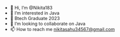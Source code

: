 - 👋 Hi, I’m @Nikita183
- 👀 I’m interested in Java
- 🌱 Btech Graduate 2023
- 💞️ I’m looking to collaborate on Java
- 📫 How to reach me nikitasahu34567@gmail.com

<!---
Nikita183/Nikita183 is a ✨ special ✨ repository because its `README.md` (this file) appears on your GitHub profile.
You can click the Preview link to take a look at your changes.
--->
